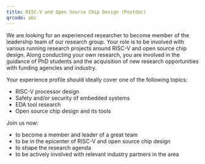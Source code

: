 ```yaml
---
title: RISC-V and Open Source Chip Design (Postdoc)
qrcode: abc
---
```


We are looking for an experienced researcher to become member of the leadership
team of our research group. Your role is to be involved with various running
research projects around RISC-V and open source chip design. Along conducting
your own research, you are involved in the guidance of PhD students and the
acquisition of new research opportunities with funding agencies and industry.

Your experience profile should ideally cover one of the following topics:

- RISC-V processor design
- Safety and/or security of embedded systems
- EDA tool research
- Open source chip design and its tools

Join us now:

- to become a member and leader of a great team
- to be in the epicenter of RISC-V and open source chip design
- to shape the research agenda
- to be actively involved with relevant industry partners in the area
